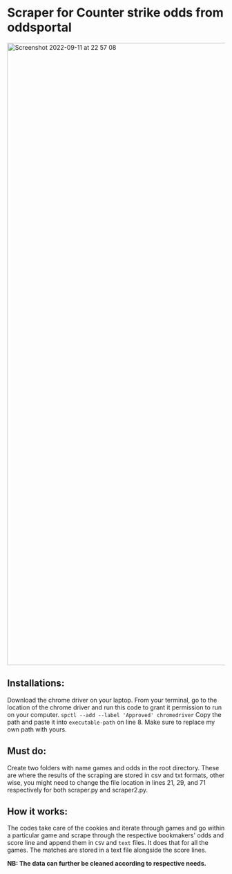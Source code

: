 # Scraper for Counter strike odds from oddsportal

<img width="1440" alt="Screenshot 2022-09-11 at 22 57 08" src="https://user-images.githubusercontent.com/31643510/189548572-a8619a3a-abce-4e7d-a8e5-41c4fd4f5b04.png">

## Installations:
Download the chrome driver on your laptop. From your terminal, go to the location of the chrome driver and run this code to grant it permission to run on your computer.
``` spctl --add --label 'Approved' chromedriver ```
Copy the path and paste it into ``` executable-path ``` on line 8. Make sure to replace my own path with yours.

## Must do:
Create two folders with name games and odds in the root directory. These are where the results of the scraping are stored in csv and txt formats, other wise, you might need to change the file location in lines 21, 29, and 71 respectively for both scraper.py and scraper2.py.

## How it works:
The codes take care of the cookies and iterate through games and go within a particular game and scrape through the respective bookmakers' odds and score line and append them in ```CSV``` and ```text``` files.
It does that for all the games. The matches are stored in a text file alongside the score lines.

**NB: The data can further be cleaned according to respective needs.**
